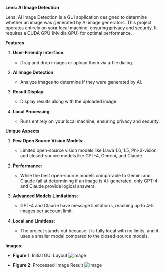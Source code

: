 **Lens: AI Image Detection**

Lens: AI Image Detection is a GUI application designed to determine whether an image was generated by AI image generators. This project operates entirely on your local machine, ensuring privacy and security. It requires a CUDA GPU (Nvidia GPU) for optimal performance.

**Features**

1. **User-Friendly Interface**:
    - Drag and drop images or upload them via a file dialog.
    
2. **AI Image Detection**:
    - Analyze images to determine if they were generated by AI.
    
3. **Result Display**:
    - Display results along with the uploaded image.
    
4. **Local Processing**:
    - Runs entirely on your local machine, ensuring privacy and security.

**Unique Aspects**

1. **Few Open Source Vision Models**:
    - Limited open-source vision models like Llava 1.6, 1.5, Phi-3-vision, and closed-source models like GPT-4, Gemini, and Claude.
    
2. **Performance**:
    - While the best open-source models comparable to Gemini and Claude fail at determining if an image is AI-generated, only GPT-4 and Claude provide logical answers.
    
3. **Advanced Models Limitations**:
    - GPT-4 and Claude have message limitations, reaching up to 4-5 images per account limit.
    
4. **Local and Limitless**:
    - The project stands out because it is fully local with no limits, and it uses a smaller model compared to the closed-source models.

**Images**:

- **Figure 1**: Initial GUI Layout
  ![image](https://github.com/SreevadanMulugu/Lens-AI-Image-Detection/assets/64011908/3ffea274-81a7-4ad7-8420-035124d0f395)

- **Figure 2**: Processed Image Result
  ![image](https://github.com/SreevadanMulugu/Lens-AI-Image-Detection/assets/64011908/3c8f2b26-05d6-4084-8271-dcbc097fe69f)
